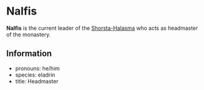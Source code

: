 # Nalfis

**Nalfis** is the current leader of the [Shorsta-Halasma](../shorsta-halasma.md) who acts as headmaster of the monastery.

## Information

- pronouns: he/him
- species: eladrin
- title: Headmaster
